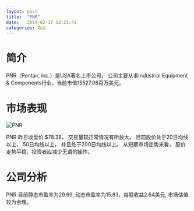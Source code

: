```yaml
---
layout: post
title:  "PNR"
date:   2014-02-17 12:21:41
categories: 观点
---
```


# 简介
PNR（Pentair, Inc.）是USA著名上市公司，
公司主要从事Industrial Equipment & Components行业，当前市值15527.08百万美元。

# 市场表现

![PNR](http://finviz.com/chart.ashx?t=PNR&ty=c&ta=1&p=d&s=l)

PNR 昨日收盘价 $78.38，
交易量较正常情况有所放大。
目前股价处于20日均线以上，
50日均线以上，
并且处于200日均线以上。
从短期市场走势来看，
股价走势平稳，投资者应减少无谓的操作。

# 公司分析
PNR 目前静态市盈率为29.69, 动态市盈率为15.83，每股收益2.64美元,
市场估值较为合理。
